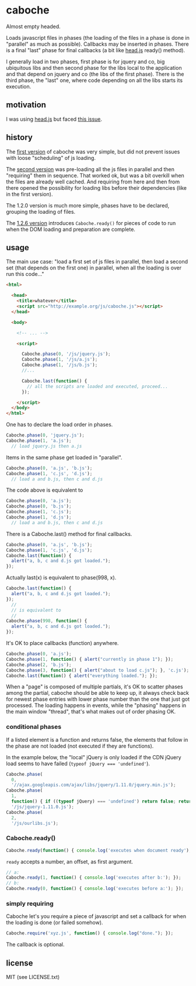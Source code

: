 
# caboche

Almost empty headed.

Loads javascript files in phases (the loading of the files in a phase is done in "parallel" as much as possible). Callbacks may be inserted in phases. There is a final "last" phase for final callbacks (a bit like [head.js](http://headjs.com/) ready() method).

I generally load in two phases, first phase is for jquery and co, big ubiquitous libs and then second phase for the libs local to the application and that depend on jquery and co (the libs of the first phase). There is the third phase, the "last" one, where code depending on all the libs starts its execution.


## motivation

I was using [head.js](http://headjs.com) but faced [this issue](https://github.com/headjs/headjs/issues/203).


## history

The [first version](https://github.com/jmettraux/caboche/blob/5bf9b09f0fc59674832c6159477638e6130a775a/js/caboche.js) of caboche was very simple, but did not prevent issues with loose "scheduling" of js loading.

The [second version](https://github.com/jmettraux/caboche/blob/4cedf84bb41028a8015a6fa20c4709e848f0aa50/js/caboche.js) was pre-loading all the js files in parallel and then "requiring" them in sequence. That worked ok, but was a bit overkill when the files are already well cached. And requiring from here and then from there opened the possibility for loading libs before their dependencies (like in the first version).

The 1.2.0 version is much more simple, phases have to be declared, grouping the loading of files.

The [1.2.6 version](js/caboche.js) introduces `Caboche.ready()` for pieces of code to run when the DOM loading and preparation are complete.


## usage

The main use case: "load a first set of js files in parallel, then load a second set (that depends on the first one) in parallel, when all the loading is over run this code..."

```html
<html>

  <head>
    <title>whatever</title>
    <script src="http://example.org/js/caboche.js"></script>
  </head>

  <body>

    <!-- ... -->

    <script>

      Caboche.phase(0, '/js/jquery.js');
      Caboche.phase(1, '/js/a.js');
      Caboche.phase(1, '/js/b.js');
      //...

      Caboche.last(function() {
        // all the scripts are loaded and executed, proceed...
      });

    </script>
  </body>
</html>
```

One has to declare the load order in phases.

```javascript
Caboche.phase(0, 'jquery.js');
Caboche.phase(1, 'a.js');
  // load jquery.js then a.js
```

Items in the same phase get loaded in "parallel".

```javascript
Caboche.phase(0, 'a.js', 'b.js');
Caboche.phase(1, 'c.js', 'd.js');
  // load a and b.js, then c and d.js
```

The code above is equivalent to

```javascript
Caboche.phase(0, 'a.js');
Caboche.phase(0, 'b.js');
Caboche.phase(1, 'c.js');
Caboche.phase(1, 'd.js');
  // load a and b.js, then c and d.js
```

There is a Caboche.last() method for final callbacks.

```javascript
Caboche.phase(0, 'a.js', 'b.js');
Caboche.phase(1, 'c.js', 'd.js');
Caboche.last(function() {
  alert("a, b, c and d.js got loaded.");
});
```

Actually last(x) is equivalent to phase(998, x).

```javascript
Caboche.last(function() {
  alert("a, b, c and d.js got loaded.");
});
  //
  // is equivalent to
  //
Caboche.phase(998, function() {
  alert("a, b, c and d.js got loaded.");
});
```

It's OK to place callbacks (function) anywhere.

```javascript
Caboche.phase(0, 'a.js');
Caboche.phase(1, function() { alert("currently in phase 1"); });
Caboche.phase(2, 'b.js');
Caboche.phase(3, function() { alert("about to load c.js"); }, 'c.js');
Caboche.last(function() { alert("everything loaded."); });
```

When a "page" is composed of multiple partials, it's OK to scatter phases among the partial, caboche should be able to keep up, it always check back for newest phase entries with lower phase number than the one that just got processed. The loading happens in events, while the "phasing" happens in the main window "thread", that's what makes out of order phasing OK.

### conditional phases

If a listed element is a function and returns false, the elements that follow in the phase are not loaded (not executed if they are functions).

In the example below, the "local" jQuery is only loaded if the CDN jQuery load seems to have failed (`typeof jQuery === 'undefined'`).

```javascript
Caboche.phase(
  0,
  '//ajax.googleapis.com/ajax/libs/jquery/1.11.0/jquery.min.js');
Caboche.phase(
  1,
  function() { if ((typeof jQuery) === 'undefined') return false; return true; },
  '/js/jquery-1.11.0.js');
Caboche.phase(
  2,
  '/js/ourlibs.js');
```

### Caboche.ready()

```javascript
Caboche.ready(function() { console.log('executes when document ready'); });
```

`ready` accepts a number, an offset, as first argument.

```javascript
// a:
Caboche.ready(1, function() { console.log('executes after b:'); });
// b:
Caboche.ready(0, function() { console.log('executes before a:'); });
```


### simply requiring

Caboche let's you require a piece of javascript and set a callback for when the loading is done (or failed somehow).

```javascript
Caboche.require('xyz.js', function() { console.log("done."); });
```

The callback is optional.


## license

MIT (see LICENSE.txt)

